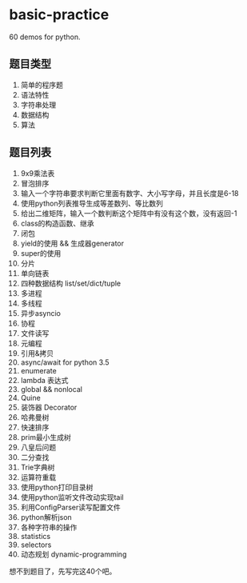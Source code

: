 # basic-practice
60 demos for python.

## 题目类型
1. 简单的程序题
2. 语法特性
3. 字符串处理
4. 数据结构
5. 算法

## 题目列表

1. 9x9乘法表
2. 冒泡排序
3. 输入一个字符串要求判断它里面有数字、大小写字母，并且长度是6-18
4. 使用python列表推导生成等差数列、等比数列
5. 给出二维矩阵，输入一个数判断这个矩阵中有没有这个数，没有返回-1
6. class的构造函数、继承
7. 闭包
8. yield的使用 && 生成器generator
9. super的使用
10. 分片
11. 单向链表
12. 四种数据结构 list/set/dict/tuple
13. 多进程
14. 多线程
15. 异步asyncio
16. 协程
17. 文件读写
18. 元编程
19. 引用&拷贝
20. async/await for python 3.5
21. enumerate
22. lambda 表达式
23. global && nonlocal
24. Quine
25. 装饰器 Decorator
26. 哈弗曼树
27. 快速排序
28. prim最小生成树
29. 八皇后问题
30. 二分查找
31. Trie字典树
32. 运算符重载
33. 使用python打印目录树
34. 使用python监听文件改动实现tail
35. 利用ConfigParser读写配置文件
36. python解析json
37. 各种字符串的操作
38. statistics
39. selectors
40. 动态规划 dynamic-programming

想不到题目了，先写完这40个吧。